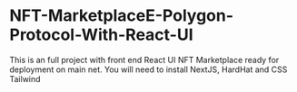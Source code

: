 # NFT-MarketplaceE-Polygon-Protocol-With-React-UI
This is an full project with front end React UI NFT Marketplace ready for deployment on main net. You will need to install NextJS, HardHat and CSS Tailwind 
